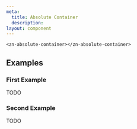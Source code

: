 ```yaml
---
meta:
  title: Absolute Container
  description:
layout: component
---
```


```html:preview
<zn-absolute-container></zn-absolute-container>
```

## Examples

### First Example

TODO

### Second Example

TODO


